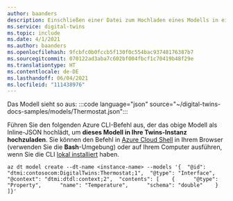 ```yaml
---
author: baanders
description: Einschließen einer Datei zum Hochladen eines Modells in eine Instanz von Azure Digital Twins
ms.service: digital-twins
ms.topic: include
ms.date: 4/1/2021
ms.author: baanders
ms.openlocfilehash: 9fcbfc0b0fccb5f130f0c554bac93748176387b7
ms.sourcegitcommit: 070122ad3aba7c602bf004fbcf1c70419b48f29e
ms.translationtype: HT
ms.contentlocale: de-DE
ms.lasthandoff: 06/04/2021
ms.locfileid: "111438976"
---
```

Das Modell sieht so aus:
:::code language="json" source="~/digital-twins-docs-samples/models/Thermostat.json":::

Führen Sie den folgenden Azure CLI-Befehl aus, der das obige Modell als Inline-JSON hochlädt, um **dieses Modell in Ihre Twins-Instanz hochzuladen**. Sie können den Befehl in [Azure Cloud Shell](../articles/cloud-shell/overview.md) in Ihrem Browser (verwenden Sie die **Bash**-Umgebung) oder auf Ihrem Computer ausführen, wenn Sie die CLI [lokal installiert](/cli/azure/install-azure-cli) haben.

```azurecli-interactive
az dt model create --dt-name <instance-name> --models '{  "@id": "dtmi:contosocom:DigitalTwins:Thermostat;1",  "@type": "Interface",  "@context": "dtmi:dtdl:context;2",  "contents": [    {      "@type": "Property",      "name": "Temperature",      "schema": "double"    }  ]}' 
```